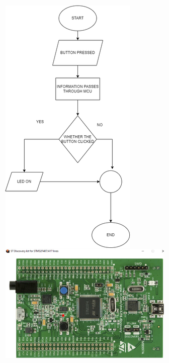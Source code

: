![alt text](https://github.com/Ajithmathiyalagan/M3_Wipercontrolsystem/blob/main/2_Design/Behavioural%20Diagram.drawio.png)
![alt text](https://github.com/Ajithmathiyalagan/M3_Wipercontrolsystem/blob/main/6_Output/on%20state.png)
